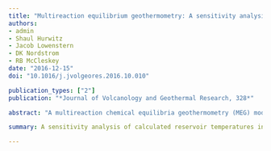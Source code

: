 ```yaml
---
title: "Multireaction equilibrium geothermometry: A sensitivity analysis using data from the Lower Geyser Basin, Yellowstone National Park, USA"
authors:
- admin
- Shaul Hurwitz
- Jacob Lowenstern
- DK Nordstrom
- RB McCleskey
date: "2016-12-15"
doi: "10.1016/j.jvolgeores.2016.10.010"

publication_types: ["2"]
publication: "*Journal of Volcanology and Geothermal Research, 328*"

abstract: "A multireaction chemical equilibria geothermometry (MEG) model applicable to high-temperature geothermal systems has been developed over the past three decades. Given sufficient data, this model provides more constraint on calculated reservoir temperatures than classical chemical geothermometers that are based on either the concentration of silica (SiO2), or the ratios of cation concentrations. A set of 23 chemical analyses from Ojo Caliente Spring and 22 analyses from other thermal features in the Lower Geyser Basin of Yellowstone National Park are used to examine the sensitivity of calculated reservoir temperatures using the GeoT MEG code (Spycher et al. 2013, 2014) to quantify the effects of solute concentrations, degassing, and mineral assemblages on calculated reservoir temperatures. Results of our analysis demonstrate that the MEG model can resolve reservoir temperatures within approximately ± 15 °C, and that natural variation in fluid compositions represents a greater source of variance in calculated reservoir temperatures than variations caused by analytical uncertainty (assuming ~ 5% for major elements). The analysis also suggests that MEG calculations are particularly sensitive to variations in silica concentration, the concentrations of the redox species Fe(II) and H2S, and that the parameters defining steam separation and CO2 degassing from the liquid may be adequately determined by numerical optimization. Results from this study can provide guidance for future applications of MEG models, and thus provide more reliable information on geothermal energy resources during exploration."

summary: A sensitivity analysis of calculated reservoir temperatures in Yellowstone.

---
```

